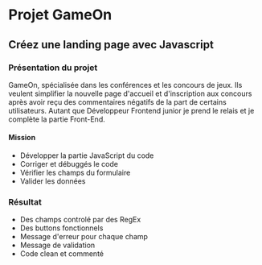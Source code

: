 # Projet GameOn

## Créez une landing page avec Javascript

### Présentation du projet

GameOn, spécialisée dans les conférences et les concours de jeux. Ils veulent simplifier la nouvelle page d'accueil et d'inscription aux concours après avoir reçu des commentaires négatifs de la part de certains utilisateurs. Autant que Développeur Frontend junior je prend le relais et je complète la partie Front-End.

#### Mission

- Développer la partie JavaScript du code
- Corriger et débuggés le code
- Vérifier les champs du formulaire
- Valider les données

### Résultat

- Des champs controlé par des RegEx
- Des buttons fonctionnels
- Message d'erreur pour chaque champ
- Message de validation
- Code clean et commenté
